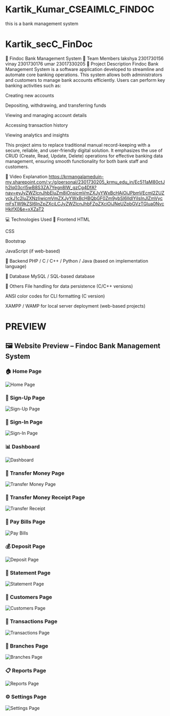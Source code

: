 # Kartik_Kumar_CSEAIMLC_FINDOC
this is a bank management system 
# Kartik_secC_FinDoc
🏦 Findoc Bank Management System
👥 Team Members
lakshya 2301730156
vinay 2301730176
umar 23017330205
📌 Project Description
Findoc Bank Management System is a software application developed to streamline and automate core banking operations. This system allows both administrators and customers to manage bank accounts efficiently. Users can perform key banking activities such as:

Creating new accounts

Depositing, withdrawing, and transferring funds

Viewing and managing account details

Accessing transaction history

Viewing analytics and insights

This project aims to replace traditional manual record-keeping with a secure, reliable, and user-friendly digital solution. It emphasizes the use of CRUD (Create, Read, Update, Delete) operations for effective banking data management, ensuring smooth functionality for both bank staff and customers.

🎥 Video Explanation
https://krmangalameduin-my.sharepoint.com/:v:/g/personal/2301730205_krmu_edu_in/Ec511aM80ctJh2lq03crI5wB8S3ZA7Yegn8lW_gzCg4DfA?nav=eyJyZWZlcnJhbEluZm8iOnsicmVmZXJyYWxBcHAiOiJPbmVEcml2ZUZvckJ1c2luZXNzIiwicmVmZXJyYWxBcHBQbGF0Zm9ybSI6IldlYiIsInJlZmVycmFsTW9kZSI6InZpZXciLCJyZWZlcnJhbFZpZXciOiJNeUZpbGVzTGlua0NvcHkifX0&e=xXZaT2

💻 Technologies Used
🔹 Frontend
HTML

CSS

Bootstrap

JavaScript (if web-based)

🔹 Backend
PHP / C / C++ / Python / Java (based on implementation language)

🔹 Database
MySQL / SQL-based database

🔹 Others
File handling for data persistence (C/C++ versions)

ANSI color codes for CLI formatting (C version)

XAMPP / WAMP for local server deployment (web-based projects)

# PREVIEW
## 🖼️ Website Preview – Findoc Bank Management System

### 🏠 Home Page
![Home Page](https://github.com/user-attachments/assets/9b365b24-5084-4eb6-9146-54abfc3bfc34)

### 📝 Sign-Up Page
![Sign-Up Page](https://github.com/user-attachments/assets/4a5ddcd3-52e3-4a4f-b198-cbe3282403b3)

### 🔐 Sign-In Page
![Sign-In Page](https://github.com/user-attachments/assets/6868ffe2-2459-4fac-8f31-86ddfdddb820)

### 📊 Dashboard
![Dashboard](https://github.com/user-attachments/assets/3226ed34-89d2-4be9-84c6-3bfd2e3082f1)

### 💸 Transfer Money Page
![Transfer Money Page](https://github.com/user-attachments/assets/6efd5274-270b-4c4f-9cf6-014202bb89c5)

### 🧾 Transfer Money Receipt Page
![Transfer Receipt](https://github.com/user-attachments/assets/d067442e-dc00-4dae-b637-34a1a9bf62b4)

### 🧾 Pay Bills Page
![Pay Bills](https://github.com/user-attachments/assets/12376a78-ceef-4644-8a47-37541f957eb7)

### 💰 Deposit Page
![Deposit Page](https://github.com/user-attachments/assets/4e6b7e63-d286-4681-8690-0fed39ac5ca3)

### 📄 Statement Page
![Statement Page](https://github.com/user-attachments/assets/40bb19a5-91bd-4bb8-b414-1848939f5ab7)

### 👥 Customers Page
![Customers Page](https://github.com/user-attachments/assets/4bddfb91-3257-44c4-a688-4860e30a88a5)

### 🔁 Transactions Page
![Transactions Page](https://github.com/user-attachments/assets/b99f8116-d2d3-4939-853a-22d6e1ac452a)

### 🏢 Branches Page
![Branches Page](https://github.com/user-attachments/assets/4f51e7bc-6f1d-4a6e-bee7-05b1d4489d57)

### 📋 Reports Page
![Reports Page](https://github.com/user-attachments/assets/5f58ffeb-e522-46e9-9120-843a155097e2)

### ⚙️ Settings Page
![Settings Page](https://github.com/user-attachments/assets/f036fef7-830c-4980-8690-97ce489f8675)
